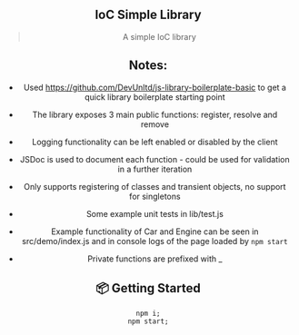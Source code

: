  <div align="center">
  <h2>IoC Simple Library</h2>
  <blockquote>A simple IoC library</blockquote>

## Notes:

- Used https://github.com/DevUnltd/js-library-boilerplate-basic to get a quick library boilerplate starting point

- The library exposes 3 main public functions: register, resolve and remove

- Logging functionality can be left enabled or disabled by the client

- JSDoc is used to document each function - could be used for validation in a further iteration

- Only supports registering of classes and transient objects, no support for singletons

- Some example unit tests in lib/test.js

- Example functionality of Car and Engine can be seen in src/demo/index.js and in console logs of the page loaded by `npm start`

- Private functions are prefixed with _

## 📦 Getting Started

```
npm i;
npm start;
```
